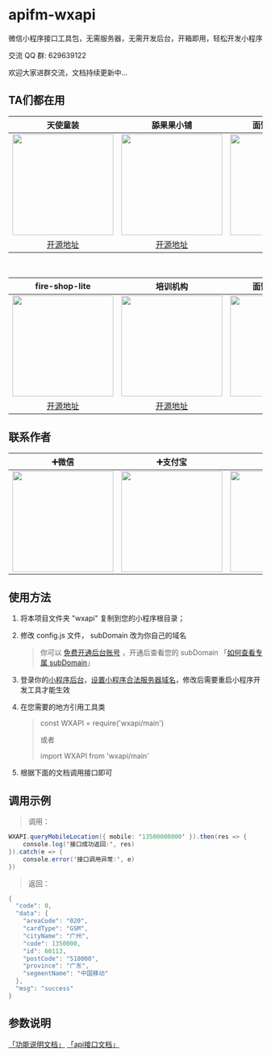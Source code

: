 # apifm-wxapi

微信小程序接口工具包，无需服务器，无需开发后台，开箱即用，轻松开发小程序

交流 QQ 群: 629639122

欢迎大家进群交流，文档持续更新中...

## TA们都在用

| 天使童装| 舔果果小铺 | 面馆风格小程序 | AI名片 |
| :------:| :------: | :------: | :------: |
| <img src="https://cdn.it120.cc/apifactory/2019/06/28/a8304003-3218-4a47-95cf-84d82ebdc07b.jpg" width="200px"> | <img src="https://cdn.it120.cc/apifactory/2018/04/01/b7b8f5a0fcfc72454ade8510ab929717.jpg" width="200px"> | <img src="https://cdn.it120.cc/apifactory/2019/03/29/9e30cfe31eabcd218eb9c434f17e9295.jpg" width="200px"> | <img src="https://cdn.it120.cc/apifactory/2018/12/18/c2324da4eea91602f385db5b523b13ca.jpg" width="200px"> | 
| [开源地址](https://github.com/EastWorld/wechat-app-mall) | [开源地址](hhttps://github.com/walcer/TianguoguoXiaopu) | [开源地址](https://gitee.com/javazj/noodle_shop_procedures) | [开源地址](https://github.com/gooking/visitingCard) |

&nbsp;

| fire-shop-lite| 培训机构 | 面馆风格小程序 | AI名片 |
| :------:| :------: | :------: | :------: |
| <img src="https://camo.githubusercontent.com/d7c5eecd41942b4906399345bcdbb0d0dd336931/68747470733a2f2f626f782e6b616e636c6f75642e636e2f33303034323134376638393839316533336230316264646664323032393639305f323538783235382e6a7067" width="200px"> | <img src="https://github.com/fukcup/lofter/raw/master/img/wecode.jpg" width="200px"> | <img src="https://cdn.it120.cc/apifactory/2019/03/29/9e30cfe31eabcd218eb9c434f17e9295.jpg" width="200px"> | <img src="https://cdn.it120.cc/apifactory/2018/12/18/c2324da4eea91602f385db5b523b13ca.jpg" width="200px"> | 
| [开源地址](https://github.com/thundersword/fire-shop-lite) | [开源地址](https://github.com/fukcup/lofter) | [开源地址](https://gitee.com/javazj/noodle_shop_procedures) | [开源地址](https://github.com/gooking/visitingCard) |

## 联系作者

| ➕微信 | ➕支付宝 | ➕QQ |
| :------: | :------: | :------: |
| <img src="https://cdn.it120.cc/apifactory/2019/07/03/a86f7e46-1dbc-42fe-9495-65403659671e.jpeg" width="200px"> | <img src="https://cdn.it120.cc/apifactory/2019/07/03/fda59aeb-4943-4379-93bb-92856740bd6a.jpeg" width="200px"> | <img src="https://cdn.it120.cc/apifactory/2019/07/07/d420e29b-872e-4147-b57d-0aa988cd4853.png" width="200px"> |

## 使用方法

1. 将本项目文件夹 "wxapi" 复制到您的小程序根目录；

2. 修改 config.js 文件， subDomain 改为你自己的域名

   > 你可以 [免费开通后台账号](https://www.it120.cc/) ，开通后查看您的 subDomain 「[如何查看专属 subDomain](https://www.it120.cc/info/faq/10468)」

3. 登录你的[小程序后台](https://mp.weixin.qq.com)，[设置小程序合法服务器域名](https://www.it120.cc/info/faq/10469)，修改后需要重启小程序开发工具才能生效

4. 在您需要的地方引用工具类

   > const WXAPI = require('wxapi/main')
   >
   > 或者
   >
   > import WXAPI from 'wxapi/main'

5. 根据下面的文档调用接口即可

## 调用示例

> 调用：

```java
WXAPI.queryMobileLocation({ mobile: '13500000000' }).then(res => {
    console.log('接口成功返回:', res)
}).catch(e => {
    console.error('接口调用异常:', e)
})
```

> 返回：

```java
{
  "code": 0,
  "data": {
    "areaCode": "020",
    "cardType": "GSM",
    "cityName": "广州",
    "code": 1350000,
    "id": 60113,
    "postCode": "510000",
    "province": "广东",
    "segmentName": "中国移动"
  },
  "msg": "success"
}
```

## 参数说明

[「功能说明文档」](instructions.md)
[「api接口文档」](https://api.it120.cc/doc.html)